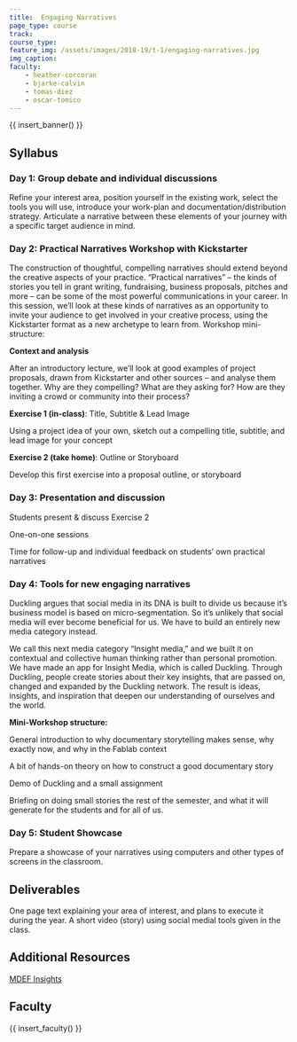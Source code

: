 ```yaml
---
title:  Engaging Narratives
page_type: course
track: 
course_type:
feature_img: /assets/images/2018-19/t-1/engaging-narratives.jpg
img_caption: 
faculty: 
    - heather-corcoran
    - bjarke-calvin
    - tomas-diez
    - oscar-tomico
---
```


{{ insert_banner() }}

## Syllabus 

### Day 1: Group debate and individual discussions

Refine your interest area, position yourself in the existing work, select the tools you will use, introduce your work-plan and documentation/distribution strategy. Articulate a narrative between these elements of your journey with a specific target audience in mind.

### Day 2: Practical Narratives Workshop with Kickstarter

The construction of thoughtful, compelling narratives should extend beyond the creative aspects of your practice. “Practical narratives” – the kinds of stories you tell in grant writing, fundraising, business proposals, pitches and more – can be some of the most powerful communications in your career. In this session, we’ll look at these kinds of narratives as an opportunity to invite your audience to get involved in your creative process, using the Kickstarter format as a new archetype to learn from. Workshop mini-structure:

**Context and analysis**

After an introductory lecture, we’ll look at good examples of project proposals, drawn from Kickstarter and other sources – and analyse them together. Why are they compelling? What are they asking for? How are they inviting a crowd or community into their process?

**Exercise 1 (in-class)**: Title, Subtitle & Lead Image

Using a project idea of your own, sketch out a compelling title, subtitle, and lead image for your concept

**Exercise 2 (take home)**: Outline or Storyboard

Develop this first exercise into a proposal outline, or storyboard

### Day 3: Presentation and discussion

Students present & discuss Exercise 2

One-on-one sessions

Time for follow-up and individual feedback on students’ own practical narratives

### Day 4: Tools for new engaging narratives

Duckling argues that social media in its DNA is built to divide us because it’s business model is based on micro-segmentation. So it’s unlikely that social media will ever become beneficial for us. We have to build an entirely new media category instead.

We call this next media category “Insight media,” and we built it on contextual and collective human thinking rather than personal promotion. We have made an app for Insight Media, which is called Duckling. Through Duckling, people create stories about their key insights, that are passed on, changed and expanded by the Duckling network. The result is ideas, insights, and inspiration that deepen our understanding of ourselves and the world.

**Mini-Workshop structure:**

General introduction to why documentary storytelling makes sense, why exactly now, and why in the Fablab context

A bit of hands-on theory on how to construct a good documentary story

Demo of Duckling and a small assignment

Briefing on doing small stories the rest of the semester, and what it will generate for the students and for all of us.

### Day 5: Student Showcase

Prepare a showcase of your narratives using computers and other types of screens in the classroom.

## Deliverables

One page text explaining your area of interest, and plans to execute it during the year. A short video (story) using social medial tools given in the class.

## Additional Resources

[MDEF Insights](http://duckling.me/interest/emergentfutures)

## Faculty

{{ insert_faculty() }}